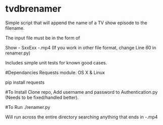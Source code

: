 # tvdbrenamer

Simple script that will append the name of a TV show episode to the filename.

The input file must be in the form of

Show - SxxExx -.mp4
(If you work in other file format, change Line 60 in renamer.py)

Includes simple unit tests for known good cases. 

#Dependancies
Requests module.
OS X & Linux

pip install requests

#To Install
Clone repo, Add username and password to Authentication.py (Needs to be fixed/handled better).

#To Run
./renamer.py <PATHTOFILES>

Will run across the entire directory searching anything that ends in -.mp4


